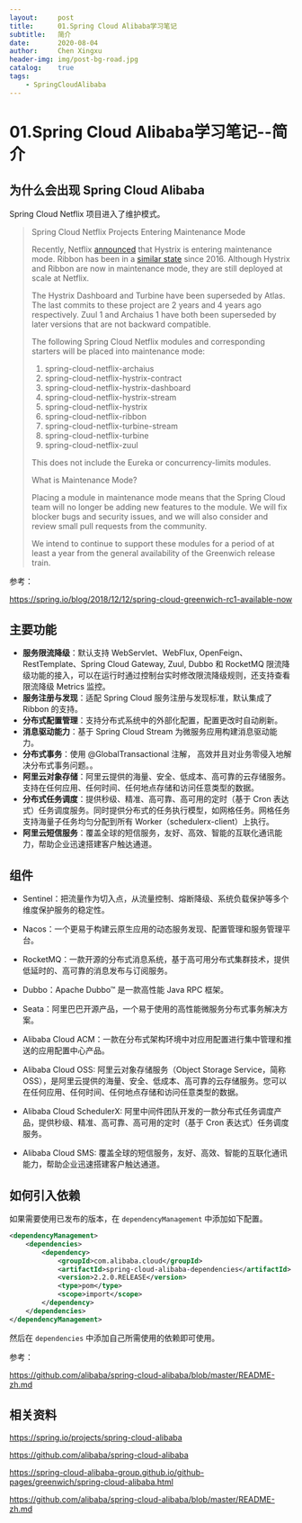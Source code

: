 ```yaml
---
layout:     post
title:      01.Spring Cloud Alibaba学习笔记
subtitle:   简介
date:       2020-08-04
author:     Chen Xingxu
header-img: img/post-bg-road.jpg
catalog:    true
tags:
    - SpringCloudAlibaba
---
```

# 01.Spring Cloud Alibaba学习笔记--简介

## 为什么会出现 Spring Cloud Alibaba

Spring Cloud Netflix 项目进入了维护模式。

>Spring Cloud Netflix Projects Entering Maintenance Mode
>
>Recently, Netflix [announced](https://github.com/Netflix/Hystrix#hystrix-status) that Hystrix is entering maintenance mode. Ribbon has been in a [similar state](https://github.com/Netflix/ribbon#project-status-on-maintenance) since 2016. Although Hystrix and Ribbon are now in maintenance mode, they are still deployed at scale at Netflix.
>
>The Hystrix Dashboard and Turbine have been superseded by Atlas. The last commits to these project are 2 years and 4 years ago respectively. Zuul 1 and Archaius 1 have both been superseded by later versions that are not backward compatible.
>
>The following Spring Cloud Netflix modules and corresponding starters will be placed into maintenance mode:
>
>1. spring-cloud-netflix-archaius
>2. spring-cloud-netflix-hystrix-contract
>3. spring-cloud-netflix-hystrix-dashboard
>4. spring-cloud-netflix-hystrix-stream
>5. spring-cloud-netflix-hystrix
>6. spring-cloud-netflix-ribbon
>7. spring-cloud-netflix-turbine-stream
>8. spring-cloud-netflix-turbine
>9. spring-cloud-netflix-zuul
>
>This does not include the Eureka or concurrency-limits modules.
>
>What is Maintenance Mode?
>
>Placing a module in maintenance mode means that the Spring Cloud team will no longer be adding new features to the module. We will fix blocker bugs and security issues, and we will also consider and review small pull requests from the community.
>
>We intend to continue to support these modules for a period of at least a year from the general availability of the Greenwich release train.

参考：

https://spring.io/blog/2018/12/12/spring-cloud-greenwich-rc1-available-now

## 主要功能

- **服务限流降级**：默认支持 WebServlet、WebFlux, OpenFeign、RestTemplate、Spring Cloud Gateway, Zuul, Dubbo 和 RocketMQ 限流降级功能的接入，可以在运行时通过控制台实时修改限流降级规则，还支持查看限流降级 Metrics 监控。
- **服务注册与发现**：适配 Spring Cloud 服务注册与发现标准，默认集成了 Ribbon 的支持。
- **分布式配置管理**：支持分布式系统中的外部化配置，配置更改时自动刷新。
- **消息驱动能力**：基于 Spring Cloud Stream 为微服务应用构建消息驱动能力。
- **分布式事务**：使用 @GlobalTransactional 注解， 高效并且对业务零侵入地解决分布式事务问题。。
- **阿里云对象存储**：阿里云提供的海量、安全、低成本、高可靠的云存储服务。支持在任何应用、任何时间、任何地点存储和访问任意类型的数据。
- **分布式任务调度**：提供秒级、精准、高可靠、高可用的定时（基于 Cron 表达式）任务调度服务。同时提供分布式的任务执行模型，如网格任务。网格任务支持海量子任务均匀分配到所有 Worker（schedulerx-client）上执行。
- **阿里云短信服务**：覆盖全球的短信服务，友好、高效、智能的互联化通讯能力，帮助企业迅速搭建客户触达通道。



## 组件

- Sentinel：把流量作为切入点，从流量控制、熔断降级、系统负载保护等多个维度保护服务的稳定性。

- Nacos：一个更易于构建云原生应用的动态服务发现、配置管理和服务管理平台。

- RocketMQ：一款开源的分布式消息系统，基于高可用分布式集群技术，提供低延时的、高可靠的消息发布与订阅服务。

- Dubbo：Apache Dubbo™ 是一款高性能 Java RPC 框架。

- Seata：阿里巴巴开源产品，一个易于使用的高性能微服务分布式事务解决方案。

- Alibaba Cloud ACM：一款在分布式架构环境中对应用配置进行集中管理和推送的应用配置中心产品。

- Alibaba Cloud OSS: 阿里云对象存储服务（Object Storage Service，简称 OSS），是阿里云提供的海量、安全、低成本、高可靠的云存储服务。您可以在任何应用、任何时间、任何地点存储和访问任意类型的数据。

- Alibaba Cloud SchedulerX: 阿里中间件团队开发的一款分布式任务调度产品，提供秒级、精准、高可靠、高可用的定时（基于 Cron 表达式）任务调度服务。

- Alibaba Cloud SMS: 覆盖全球的短信服务，友好、高效、智能的互联化通讯能力，帮助企业迅速搭建客户触达通道。

## 如何引入依赖

如果需要使用已发布的版本，在 `dependencyManagement` 中添加如下配置。

```xml
<dependencyManagement>
    <dependencies>
        <dependency>
            <groupId>com.alibaba.cloud</groupId>
            <artifactId>spring-cloud-alibaba-dependencies</artifactId>
            <version>2.2.0.RELEASE</version>
            <type>pom</type>
            <scope>import</scope>
        </dependency>
    </dependencies>
</dependencyManagement>
```

然后在 `dependencies` 中添加自己所需使用的依赖即可使用。

参考：

https://github.com/alibaba/spring-cloud-alibaba/blob/master/README-zh.md

## 相关资料

https://spring.io/projects/spring-cloud-alibaba

https://github.com/alibaba/spring-cloud-alibaba

https://spring-cloud-alibaba-group.github.io/github-pages/greenwich/spring-cloud-alibaba.html

https://github.com/alibaba/spring-cloud-alibaba/blob/master/README-zh.md